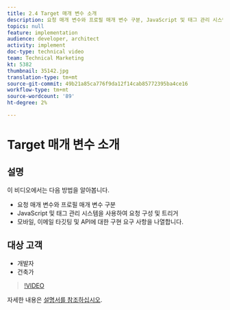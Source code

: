 ```yaml
---
title: 2.4 Target 매개 변수 소개
description: 요청 매개 변수와 프로필 매개 변수 구분, JavaScript 및 태그 관리 시스템을 사용하여 요청을 구성하고 트리거합니다. 모바일, 이메일 타깃팅 및 API에 대한 구현 요구 사항을 나열합니다
topics: null
feature: implementation
audience: developer, architect
activity: implement
doc-type: technical video
team: Technical Marketing
kt: 5382
thumbnail: 35142.jpg
translation-type: tm+mt
source-git-commit: 49b21a85ca776f9da12f14cab85772395ba4ce16
workflow-type: tm+mt
source-wordcount: '89'
ht-degree: 2%

---
```



# Target 매개 변수 소개

## 설명

이 비디오에서는 다음 방법을 알아봅니다.

* 요청 매개 변수와 프로필 매개 변수 구분
* JavaScript 및 태그 관리 시스템을 사용하여 요청 구성 및 트리거
* 모바일, 이메일 타깃팅 및 API에 대한 구현 요구 사항을 나열합니다.

## 대상 고객

* 개발자
* 건축가

>[!VIDEO](https://video.tv.adobe.com/v/35142/?quality=12)

자세한 내용은 [설명서를 참조하십시오](https://docs.adobe.com/content/help/en/target/using/implement-target/implementing-target.html).

